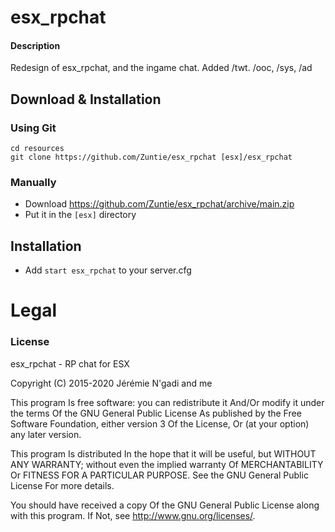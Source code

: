 # esx_rpchat

#### Description
Redesign of esx_rpchat, and the ingame chat. Added /twt. /ooc, /sys, /ad

## Download & Installation

### Using Git
```
cd resources
git clone https://github.com/Zuntie/esx_rpchat [esx]/esx_rpchat
```

### Manually
- Download https://github.com/Zuntie/esx_rpchat/archive/main.zip
- Put it in the `[esx]` directory

## Installation
- Add `start esx_rpchat` to your server.cfg

# Legal
### License
esx_rpchat - RP chat for ESX

Copyright (C) 2015-2020 Jérémie N'gadi and me

This program Is free software: you can redistribute it And/Or modify it under the terms Of the GNU General Public License As published by the Free Software Foundation, either version 3 Of the License, Or (at your option) any later version.

This program Is distributed In the hope that it will be useful, but WITHOUT ANY WARRANTY; without even the implied warranty Of MERCHANTABILITY Or FITNESS FOR A PARTICULAR PURPOSE. See the GNU General Public License For more details.

You should have received a copy Of the GNU General Public License along with this program. If Not, see http://www.gnu.org/licenses/.
